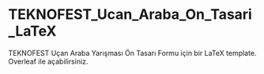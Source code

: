 # TEKNOFEST_Ucan_Araba_On_Tasari_LaTeX
TEKNOFEST Uçan Araba Yarışması Ön Tasarı Formu için bir LaTeX template. Overleaf ile açabilirsiniz.
